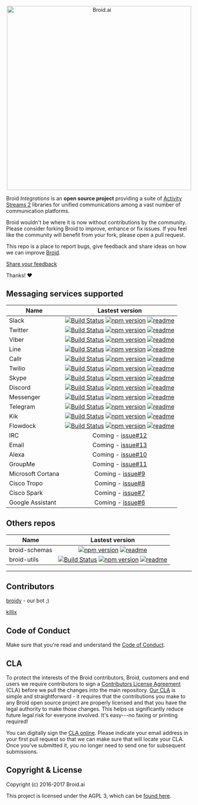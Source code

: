 <p align="center">
<img alt="Broid.ai" width="500" src="https://cloud.githubusercontent.com/assets/22947293/22179714/e63879ca-e029-11e6-9234-d317a0ae57a2.png">
</p>

Broid _Integrations_ is an **open source project** providing a suite of [Activity Streams 2](https://www.w3.org/TR/activitystreams-core/) libraries for unified communications among a vast number of communication platforms.

Broid wouldn't be where it is now without contributions by the community. Please consider forking Broid to improve, enhance or fix issues. If you feel like the community will benefit from your fork, please open a pull request.

This repo is a place to report bugs, give feedback and share ideas on how we can improve [Broid](http://www.broid.ai).

[Share your feedback](https://github.com/broidhq/integrations/issues/new)

Thanks!  :heart:


## Messaging services supported

| Name        | Lastest version                                      |
| ----------- |:----------------------------------------------------:|
| Slack       | [![Build Status](https://travis-ci.org/broidHQ/broid-slack.svg?branch=master)](https://travis-ci.org/broidHQ/broid-slack) [![npm version](https://img.shields.io/npm/v/broid-slack.svg?style=flat)](https://www.npmjs.com/package/broid-slack) [![readme](https://img.shields.io/badge/read-readme-green.svg?style=flat)](https://github.com/broidHQ/integrations/tree/master/integrations/broid-slack)  |
| Twitter     | [![Build Status](https://travis-ci.org/broidHQ/broid-twitter.svg?branch=master)](https://travis-ci.org/broidHQ/broid-twitter) [![npm version](https://img.shields.io/npm/v/broid-twitter.svg?style=flat)](https://www.npmjs.com/package/broid-twitter) [![readme](https://img.shields.io/badge/read-readme-green.svg?style=flat)](https://github.com/broidHQ/integrations/tree/master/integrations/broid-twitter) |
| Viber       | [![Build Status](https://travis-ci.org/broidHQ/broid-viber.svg?branch=master)](https://travis-ci.org/broidHQ/broid-viber) [![npm version](https://img.shields.io/npm/v/broid-viber.svg?style=flat)](https://www.npmjs.com/package/broid-viber) [![readme](https://img.shields.io/badge/read-readme-green.svg?style=flat)](https://github.com/broidHQ/integrations/tree/master/integrations/broid-viber) |
| Line        | [![Build Status](https://travis-ci.org/broidHQ/broid-line.svg?branch=master)](https://travis-ci.org/broidHQ/broid-line) [![npm version](https://img.shields.io/npm/v/broid-line.svg?style=flat)](https://www.npmjs.com/package/broid-line) [![readme](https://img.shields.io/badge/read-readme-green.svg?style=flat)](https://github.com/broidHQ/integrations/tree/master/integrations/broid-line)  |
| Callr       | [![Build Status](https://travis-ci.org/broidHQ/broid-callr.svg?branch=master)](https://travis-ci.org/broidHQ/broid-callr) [![npm version](https://img.shields.io/npm/v/broid-callr.svg?style=flat)](https://www.npmjs.com/package/broid-callr) [![readme](https://img.shields.io/badge/read-readme-green.svg?style=flat)](https://github.com/broidHQ/integrations/tree/master/integrations/broid-callr) |
| Twilio      | [![Build Status](https://travis-ci.org/broidHQ/broid-twilio.svg?branch=master)](https://travis-ci.org/broidHQ/broid-twilio) [![npm version](https://img.shields.io/npm/v/broid-twilio.svg?style=flat)](https://www.npmjs.com/package/broid-twilio) [![readme](https://img.shields.io/badge/read-readme-green.svg?style=flat)](https://github.com/broidHQ/integrations/tree/master/integrations/broid-twilio)|
| Skype       | [![Build Status](https://travis-ci.org/broidHQ/broid-skype.svg?branch=master)](https://travis-ci.org/broidHQ/broid-skype) [![npm version](https://img.shields.io/npm/v/broid-skype.svg?style=flat)](https://www.npmjs.com/package/broid-skype) [![readme](https://img.shields.io/badge/read-readme-green.svg?style=flat)](https://github.com/broidHQ/integrations/tree/master/integrations/broid-skype) |
| Discord     | [![Build Status](https://travis-ci.org/broidHQ/broid-discord.svg?branch=master)](https://travis-ci.org/broidHQ/broid-discord) [![npm version](https://img.shields.io/npm/v/broid-discord.svg?style=flat)](https://www.npmjs.com/package/broid-discord) [![readme](https://img.shields.io/badge/read-readme-green.svg?style=flat)](https://github.com/broidHQ/integrations/tree/master/integrations/broid-discord) |
| Messenger   | [![Build Status](https://travis-ci.org/broidHQ/broid-messenger.svg?branch=master)](https://travis-ci.org/broidHQ/broid-messenger) [![npm version](https://img.shields.io/npm/v/broid-messenger.svg?style=flat)](https://www.npmjs.com/package/broid-messenger) [![readme](https://img.shields.io/badge/read-readme-green.svg?style=flat)](https://github.com/broidHQ/integrations/tree/master/integrations/broid-messenger) |
| Telegram    | [![Build Status](https://travis-ci.org/broidHQ/broid-telegram.svg?branch=master)](https://travis-ci.org/broidHQ/broid-telegram) [![npm version](https://img.shields.io/npm/v/broid-telegram.svg?style=flat)](https://www.npmjs.com/package/broid-telegram) [![readme](https://img.shields.io/badge/read-readme-green.svg?style=flat)](https://github.com/broidHQ/integrations/tree/master/integrations/broid-telegram) |
| Kik         | [![Build Status](https://travis-ci.org/broidHQ/broid-kik.svg?branch=master)](https://travis-ci.org/broidHQ/broid-kik) [![npm version](https://img.shields.io/npm/v/broid-kik.svg?style=flat)](https://www.npmjs.com/package/broid-kik) [![readme](https://img.shields.io/badge/read-readme-green.svg?style=flat)](https://github.com/broidHQ/integrations/tree/master/integrations/broid-kik) |
| Flowdock              | [![Build Status](https://travis-ci.org/broidHQ/broid-flowdock.svg?branch=master)](https://travis-ci.org/broidHQ/broid-flowdock) [![npm version](https://img.shields.io/npm/v/broid-flowdock.svg?style=flat)](https://www.npmjs.com/package/broid-flowdock) [![readme](https://img.shields.io/badge/read-readme-green.svg?style=flat)](https://github.com/broidHQ/integrations/tree/master/integrations/broid-flowdock) |
| IRC                   | Coming - [issue#12](https://github.com/broidHQ/integrations/issues/12)   |
| Email                 | Coming - [issue#13](https://github.com/broidHQ/integrations/issues/13)   |
| Alexa                 | Coming - [issue#10](https://github.com/broidHQ/integrations/issues/10)   |
| GroupMe               | Coming - [issue#11](https://github.com/broidHQ/integrations/issues/11)   |
| Microsoft Cortana     | Coming - [issue#9](https://github.com/broidHQ/integrations/issues/9)     |
| Cisco Tropo           | Coming - [issue#8](https://github.com/broidHQ/integrations/issues/8)     |
| Cisco Spark           | Coming - [issue#7](https://github.com/broidHQ/integrations/issues/7)     |
| Google Assistant      | Coming - [issue#6](https://github.com/broidHQ/integrations/issues/6)     |


## Others repos

| Name               | Lastest version                                        |
| ------------------ |:------------------------------------------------------:|
| broid-schemas      | [![npm version](https://img.shields.io/npm/v/broid-schemas.svg?style=flat)](https://www.npmjs.com/package/broid-schemas) [![readme](https://img.shields.io/badge/read-readme-green.svg?style=flat)](https://github.com/broidHQ/integrations/tree/master/integrations/broid-schemas)     |
| broid-utils        | [![Build Status](https://travis-ci.org/broidHQ/broid-utils.svg?branch=master)](https://travis-ci.org/broidHQ/broid-utils) [![npm version](https://img.shields.io/npm/v/broid-utils.svg?style=flat)](https://www.npmjs.com/package/broid-utils) [![readme](https://img.shields.io/badge/read-readme-green.svg?style=flat)](https://github.com/broidHQ/integrations/tree/master/integrations/broid-utils)|

___

## Contributors

[broidy](https://github.com/broidy) - our bot ;)

[killix](https://github.com/killix)

## Code of Conduct

Make sure that you're read and understand the [Code of Conduct](http://contributor-covenant.org/version/1/2/0/).

## CLA

To protect the interests of the Broid contributors, Broid, customers and end users we require contributors to sign a [Contributors License Agreement](https://cla-assistant.io/broidhq/integrations) (CLA) before we pull the changes into the main repository. [Our CLA](https://cla-assistant.io/broidhq/integrations) is simple and straightforward - it requires that the contributions you make to any Broid open source project are properly licensed and that you have the legal authority to make those changes. This helps us significantly reduce future legal risk for everyone involved. It's easy---no faxing or printing required!

You can digitally sign the [CLA online](https://cla-assistant.io/broidhq/integrations). Please indicate your email address in your first pull request so that we can make sure that will locate your CLA. Once you've submitted it, you no longer need to send one for subsequent submissions.

## Copyright & License

Copyright (c) 2016-2017 Broid.ai

This project is licensed under the AGPL 3, which can be
[found here](https://www.gnu.org/licenses/agpl-3.0.en.html).
